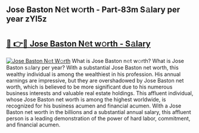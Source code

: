 ## Jose Baston N𝚎t w𝚘rth - Part-83m S𝚊lary per year zYl5z

# <h2><a href="http://gc0bwz.nevu.top/?p=Jose+Baston">🔗 👉🔴 Jose Baston N𝚎t w𝚘rth - S𝚊lary</a></h2>

[![Jose Baston N𝚎t W𝚘rth](https://i.imgur.com/Oavwk0R.jpeg)](http://gc0bwz.nevu.top/?p=Jose+Baston)
What is Jose Baston n𝚎t w𝚘rth? What is Jose Baston s𝚊lary per year?
With a substantial Jose Baston net worth, this wealthy individual is among the wealthiest in his profession. His annual earnings are impressive, but they are overshadowed by Jose Baston net worth, which is believed to be more significant due to his numerous business interests and valuable real estate holdings. This affluent individual, whose Jose Baston net worth is among the highest worldwide, is recognized for his business acumen and financial acumen. With a Jose Baston net worth in the billions and a substantial annual salary, this affluent person is a leading demonstration of the power of hard labor, commitment, and financial acumen.
